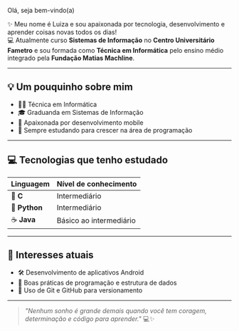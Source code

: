 Olá, seja bem-vindo(a) 

✨ Meu nome é Luiza e sou apaixonada por tecnologia, desenvolvimento e aprender coisas novas todos os dias!  
💻 Atualmente curso **Sistemas de Informação** no **Centro Universitário Fametro** e sou formada como **Técnica em Informática** pelo ensino médio integrado pela **Fundação Matias Machline**.

---

## 💡 Um pouquinho sobre mim

- 👩‍🎓 Técnica em Informática
- 🎓 Graduanda em Sistemas de Informação
- 💖 Apaixonada por desenvolvimento mobile
- 🌱 Sempre estudando para crescer na área de programação

---

## 💻 Tecnologias que tenho estudado

| Linguagem | Nível de conhecimento |
|----------|-----------------------|
| 💙 **C** | Intermediário          |
| 🐍 **Python** | Intermediário |
| ☕ **Java** | Básico ao intermediário |

---

## 📲 Interesses atuais

- 🛠️ Desenvolvimento de aplicativos Android
- 🧠 Boas práticas de programação e estrutura de dados
- 🧰 Uso de Git e GitHub para versionamento

---

> _"Nenhum sonho é grande demais quando você tem coragem, determinação e código para aprender."_ 💻✨

